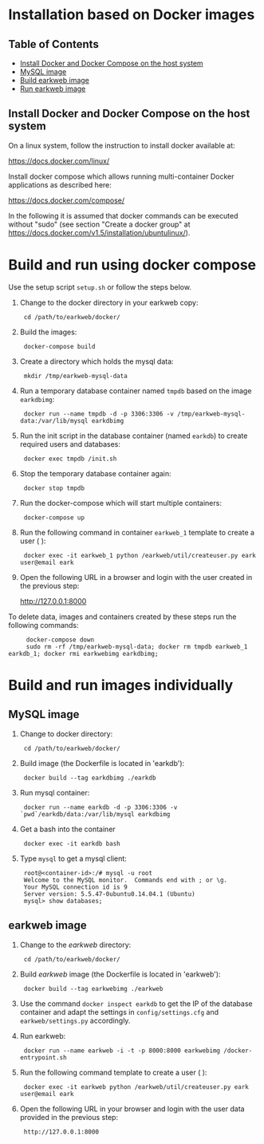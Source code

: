 # Installation based on Docker images

## Table of Contents 

- [Install Docker and Docker Compose on the host system](#install-docker-on-the-host-system)
- [MySQL image](#mysql-image)
- [Build earkweb image](#build-earkweb-image)
- [Run earkweb image](#run-earkweb-image)

## Install Docker and Docker Compose on the host system

On a linux system, follow the instruction to install docker available at:

  https://docs.docker.com/linux/
    
Install docker compose which allows running multi-container Docker applications as described here:

  https://docs.docker.com/compose/
    
In the following it is assumed that docker commands can be executed without "sudo" (see section "Create a docker group" at https://docs.docker.com/v1.5/installation/ubuntulinux/). 

# Build and run using docker compose

Use the setup script `setup.sh` or follow the steps below.

1. Change to the docker directory in your earkweb copy:

        cd /path/to/earkweb/docker/
    
2. Build the images:

        docker-compose build
        
3. Create a directory which holds the mysql data:

        mkdir /tmp/earkweb-mysql-data
    
4. Run a temporary database container named `tmpdb` based on the image `earkdbimg`:

        docker run --name tmpdb -d -p 3306:3306 -v /tmp/earkweb-mysql-data:/var/lib/mysql earkdbimg
    
5. Run the init script in the database container (named `earkdb`) to create required users and databases:

        docker exec tmpdb /init.sh
    
6. Stop the temporary database container again:

        docker stop tmpdb
    
7. Run the docker-compose which will start multiple containers:

        docker-compose up
    
8. Run the following command in container `earkweb_1` template to create a user (<username> <email> <password>):

        docker exec -it earkweb_1 python /earkweb/util/createuser.py eark user@email eark
    
9. Open the following URL in a browser and login with the user created in the previous step:

    http://127.0.0.1:8000
    
To delete data, images and containers created by these steps run the following commands:
 
         docker-compose down
         sudo rm -rf /tmp/earkweb-mysql-data; docker rm tmpdb earkweb_1 earkdb_1; docker rmi earkwebimg earkdbimg;

# Build and run images individually

## MySQL image

1. Change to docker directory:

        cd /path/to/earkweb/docker/

2. Build image (the Dockerfile is located in 'earkdb'):

        docker build --tag earkdbimg ./earkdb
    
3. Run mysql container:
    
        docker run --name earkdb -d -p 3306:3306 -v `pwd`/earkdb/data:/var/lib/mysql earkdbimg
    
4. Get a bash into the container
    
        docker exec -it earkdb bash
    
5. Type `mysql` to get a mysql client:

        root@<container-id>:/# mysql -u root
        Welcome to the MySQL monitor.  Commands end with ; or \g.
        Your MySQL connection id is 9
        Server version: 5.5.47-0ubuntu0.14.04.1 (Ubuntu)
        mysql> show databases;
        
## earkweb image

1. Change to the *earkweb* directory:

        cd /path/to/earkweb/docker/

2. Build *earkweb* image  (the Dockerfile is located in 'earkweb'):

        docker build --tag earkwebimg ./earkweb
        
3. Use the command `docker inspect earkdb` to get the IP of the database container and adapt the settings in `config/settings.cfg` and `earkweb/settings.py` accordingly.

4. Run earkweb:

        docker run --name earkweb -i -t -p 8000:8000 earkwebimg /docker-entrypoint.sh
        
5. Run the following command template to create a user (<username> <email> <password>):

        docker exec -it earkweb python /earkweb/util/createuser.py eark user@email eark
        
6. Open the following URL in your browser and login with the user data provided in the previous step:

        http://127.0.0.1:8000
        
